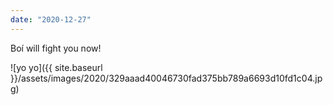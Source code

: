 ```yaml
---
date: "2020-12-27"
---
```


Boí will fight you now!

![yo yo]({{ site.baseurl }}/assets/images/2020/329aaad40046730fad375bb789a6693d10fd1c04.jpg)
